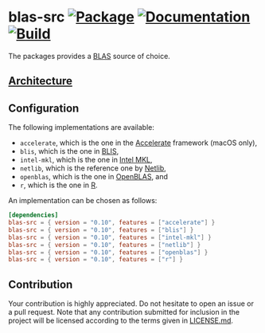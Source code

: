 # blas-src [![Package][package-img]][package-url] [![Documentation][documentation-img]][documentation-url] [![Build][build-img]][build-url]

The packages provides a [BLAS] source of choice.

## [Architecture]

## Configuration

The following implementations are available:

* `accelerate`, which is the one in the [Accelerate] framework (macOS only),
* `blis`, which is the one in [BLIS],
* `intel-mkl`, which is the one in [Intel MKL],
* `netlib`, which is the reference one by [Netlib],
* `openblas`, which is the one in [OpenBLAS], and
* `r`, which is the one in [R].

An implementation can be chosen as follows:

```toml
[dependencies]
blas-src = { version = "0.10", features = ["accelerate"] }
blas-src = { version = "0.10", features = ["blis"] }
blas-src = { version = "0.10", features = ["intel-mkl"] }
blas-src = { version = "0.10", features = ["netlib"] }
blas-src = { version = "0.10", features = ["openblas"] }
blas-src = { version = "0.10", features = ["r"] }
```

## Contribution

Your contribution is highly appreciated. Do not hesitate to open an issue or a
pull request. Note that any contribution submitted for inclusion in the project
will be licensed according to the terms given in [LICENSE.md](LICENSE.md).

[architecture]: https://blas-lapack-rs.github.io/architecture
[blas]: https://en.wikipedia.org/wiki/BLAS

[accelerate]: https://developer.apple.com/reference/accelerate
[blis]: https://github.com/flame/blis
[intel mkl]: https://software.intel.com/en-us/mkl
[netlib]: https://www.netlib.org/
[openblas]: https://www.openblas.net/
[r]: https://cran.r-project.org/

[build-img]: https://github.com/blas-lapack-rs/blas-src/actions/workflows/build.yml/badge.svg
[build-url]: https://github.com/blas-lapack-rs/blas-src/actions/workflows/build.yml
[documentation-img]: https://docs.rs/blas-src/badge.svg
[documentation-url]: https://docs.rs/blas-src
[package-img]: https://img.shields.io/crates/v/blas-src.svg
[package-url]: https://crates.io/crates/blas-src
